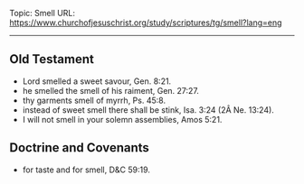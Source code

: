 Topic: Smell
URL: https://www.churchofjesuschrist.org/study/scriptures/tg/smell?lang=eng

---

## Old Testament

- Lord smelled a sweet savour, Gen. 8:21.
- he smelled the smell of his raiment, Gen. 27:27.
- thy garments smell of myrrh, Ps. 45:8.
- instead of sweet smell there shall be stink, Isa. 3:24 (2Â Ne. 13:24).
- I will not smell in your solemn assemblies, Amos 5:21.

## Doctrine and Covenants

- for taste and for smell, D&C 59:19.

